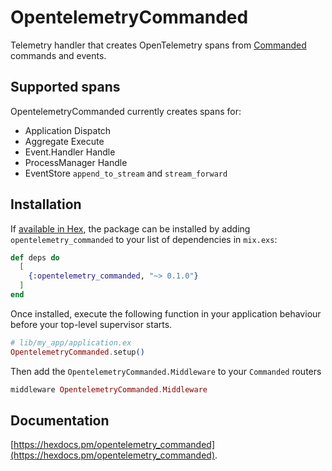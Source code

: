 # OpentelemetryCommanded

Telemetry handler that creates OpenTelemetry spans from [Commanded](https://github.com/commanded/commanded) commands and events.

## Supported spans

OpentelemetryCommanded currently creates spans for:

* Application Dispatch
* Aggregate Execute
* Event.Handler Handle
* ProcessManager Handle
* EventStore `append_to_stream` and `stream_forward`

## Installation

If [available in Hex](https://hex.pm/docs/publish), the package can be installed
by adding `opentelemetry_commanded` to your list of dependencies in `mix.exs`:

```elixir
def deps do
  [
    {:opentelemetry_commanded, "~> 0.1.0"}
  ]
end
```

Once installed, execute the following function in your application behaviour before your top-level supervisor starts.

``` elixir
# lib/my_app/application.ex
OpentelemetryCommanded.setup()
```

Then add the `OpentelemetryCommanded.Middleware` to your `Commanded` routers

``` elixir
middleware OpentelemetryCommanded.Middleware
```

## Documentation
[https://hexdocs.pm/opentelemetry_commanded](https://hexdocs.pm/opentelemetry_commanded).
